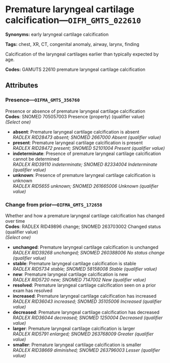 # Premature laryngeal cartilage calcification—`OIFM_GMTS_022610`

**Synonyms:** early laryngeal cartilage calcification

**Tags:** chest, XR, CT, congenital anomaly, airway, larynx, finding

Calcification of the laryngeal cartilages earlier than typically expected by age.

**Codes:** GAMUTS 22610 premature laryngeal cartilage calcification

## Attributes

### Presence—`OIFMA_GMTS_356760`

Presence or absence of premature laryngeal cartilage calcification  
**Codes**: SNOMED 705057003 Presence (property) (qualifier value)  
*(Select one)*

- **absent**: Premature laryngeal cartilage calcification is absent  
_RADLEX RID28473 absent; SNOMED 2667000 Absent (qualifier value)_
- **present**: Premature laryngeal cartilage calcification is present  
_RADLEX RID28472 present; SNOMED 52101004 Present (qualifier value)_
- **indeterminate**: Presence of premature laryngeal cartilage calcification cannot be determined  
_RADLEX RID39110 indeterminate; SNOMED 82334004 Indeterminate (qualifier value)_
- **unknown**: Presence of premature laryngeal cartilage calcification is unknown  
_RADLEX RID5655 unknown; SNOMED 261665006 Unknown (qualifier value)_

### Change from prior—`OIFMA_GMTS_172658`

Whether and how a premature laryngeal cartilage calcification has changed over time  
**Codes**: RADLEX RID49896 change; SNOMED 263703002 Changed status (qualifier value)  
*(Select one)*

- **unchanged**: Premature laryngeal cartilage calcification is unchanged  
_RADLEX RID39268 unchanged; SNOMED 260388006 No status change (qualifier value)_
- **stable**: Premature laryngeal cartilage calcification is stable  
_RADLEX RID5734 stable; SNOMED 58158008 Stable (qualifier value)_
- **new**: Premature laryngeal cartilage calcification is new  
_RADLEX RID5720 new; SNOMED 7147002 New (qualifier value)_
- **resolved**: Premature laryngeal cartilage calcification seen on a prior exam has resolved  
- **increased**: Premature laryngeal cartilage calcification has increased  
_RADLEX RID36043 increased; SNOMED 35105006 Increased (qualifier value)_
- **decreased**: Premature laryngeal cartilage calcification has decreased  
_RADLEX RID36044 decreased; SNOMED 1250004 Decreased (qualifier value)_
- **larger**: Premature laryngeal cartilage calcification is larger  
_RADLEX RID5791 enlarged; SNOMED 263768009 Greater (qualifier value)_
- **smaller**: Premature laryngeal cartilage calcification is smaller  
_RADLEX RID38669 diminished; SNOMED 263796003 Lesser (qualifier value)_